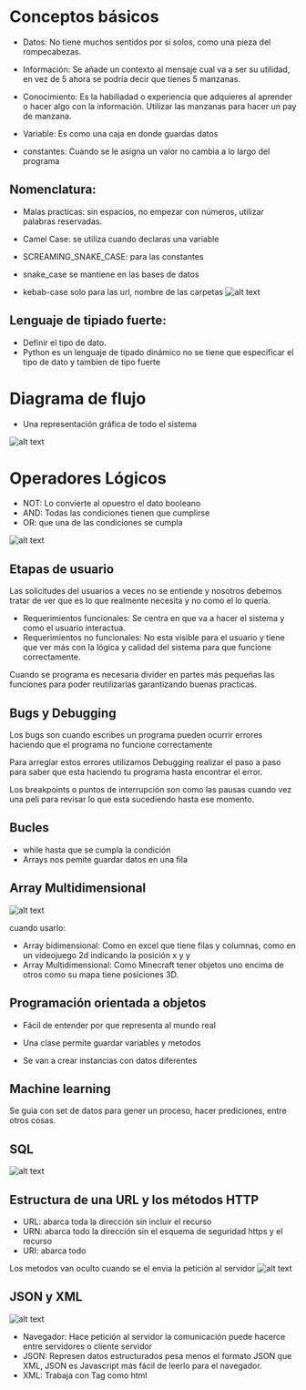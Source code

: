 # Conceptos básicos

- Datos: No tiene muchos sentidos por si solos, como una pieza del rompecabezas.
- Información: Se añade un contexto al mensaje cual va a ser su utilidad, en vez de 5 ahora se podría decir que tienes 5 manzanas.
- Conocimiento: Es la habiliadad o experiencia que adquieres al aprender o hacer algo con la información. Utilizar las manzanas para hacer un pay de manzana.

- Variable: Es como una caja en donde guardas datos
- constantes: Cuando se le asigna un valor no cambia a lo largo del programa

## Nomenclatura:
  - Malas practicas: sin espacios, no empezar con números, utilizar palabras reservadas.

- Camel Case: se utiliza cuando declaras una variable
- SCREAMING_SNAKE_CASE: para las constantes
- snake_case se mantiene en las bases de datos
- kebab-case solo para las url, nombre de las carpetas
    ![alt text](image.png)

## Lenguaje de tipiado fuerte:
- Definir el tipo de dato.
- Python es un lenguaje de tipado dinámico no se tiene que especificar el tipo de dato y tambien de tipo fuerte

# Diagrama de flujo
- Una representación gráfica de todo el sistema

![alt text](image-1.png)

# Operadores Lógicos
- NOT: Lo convierte al opuestro el dato booleano
- AND: Todas las condiciones tienen que cumplirse
- OR: que una de las condiciones se cumpla

![alt text](image-2.png)


## Etapas de usuario

Las solicitudes del usuarios a veces no se entiende y nosotros debemos tratar de ver que es lo que realmente necesita y no como el lo quería.

- Requerimientos funcionales: Se centra en que va a hacer el sistema y como el usuario interactua.
- Requerimientos no funcionales: No esta visible para el usuario y tiene que ver más con la lógica y calidad del sistema para que funcione correctamente.
 
Cuando se programa es necesaria divider en partes más pequeñas las funciones para poder reutilizarlas garantizando buenas practicas.

## Bugs y Debugging

Los bugs son cuando escribes un programa pueden ocurrir errores haciendo que el programa no funcione correctamente

Para arreglar estos errores utilizamos Debugging realizar el paso a paso para saber que esta haciendo tu programa hasta encontrar el error.

Los breakpoints o puntos de interrupción son como las pausas cuando vez una peli para revisar lo que esta sucediendo hasta ese momento.

## Bucles

- while hasta que se cumpla la condición
- Arrays nos pemite guardar datos en una fila

## Array Multidimensional

![alt text](image-3.png)

cuando usarlo:

- Array bidimensional: Como en excel que tiene filas y columnas, como en un videojuego 2d indicando la posición x y y
- Array Multidimensional: Como Minecraft tener objetos uno encima de otros como su mapa tiene posiciones 3D.

## Programación orientada a objetos

- Fácil de entender por que representa al mundo real

- Una clase permite guardar variables y metodos
- Se van a crear instancias con datos diferentes

## Machine learning

Se guia con set de datos para gener un proceso, hacer prediciones, entre otros cosas.

## SQL

![alt text](image-4.png)

## Estructura de una URL y los métodos HTTP

- URL: abarca toda la dirección sin incluir el recurso
- URN: abarca todo la dirección sin el esquema de seguridad https y el recurso
- URI: abarca todo

Los metodos van oculto cuando se el envia la petición al servidor
![alt text](image-5.png)

## JSON y XML
![alt text](image-6.png)
- Navegador: Hace petición al servidor
  la comunicación puede hacerce entre servidores o cliente servidor
- JSON: Represen datos estructurados pesa menos el formato JSON que XML, JSON es Javascript más fácil de leerlo para el navegador.
- XML: Trabaja con Tag como html


